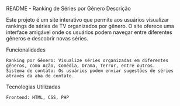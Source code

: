 README - Ranking de Séries por Gênero
Descrição

Este projeto é um site interativo que permite aos usuários visualizar rankings de séries de TV organizados por gênero. O site oferece uma interface amigável onde os usuários podem navegar entre diferentes gêneros e descobrir novas séries.

Funcionalidades

    Ranking por Gênero: Visualize séries organizadas em diferentes gêneros, como Ação, Comédia, Drama, Terror, entre outros.
    Sistema de contato: Os usuários podem enviar sugestões de séries através da aba de contato.
    
Tecnologias Utilizadas

    Frontend: HTML, CSS, PHP